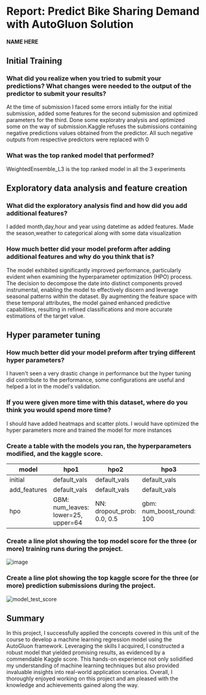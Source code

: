 # Report: Predict Bike Sharing Demand with AutoGluon Solution
#### NAME HERE

## Initial Training
### What did you realize when you tried to submit your predictions? What changes were needed to the output of the predictor to submit your results?

At the time of submission I faced some errors intially for the initial submission, added some features for the second submission and optimized parameters for the third. Done some exploratry analysis and optimized some on the way of submission.Kaggle refuses the submissions containing negative predictions values obtained from the predictor. All such negative outputs from respective predictors were replaced with 0

### What was the top ranked model that performed?
WeightedEnsemble_L3 is the top ranked model in all the 3 experiments

## Exploratory data analysis and feature creation
### What did the exploratory analysis find and how did you add additional features?
I added month,day,hour and year using datetime as added features. Made the season,weather to categorical along with some data visualization

### How much better did your model preform after adding additional features and why do you think that is?
The model exhibited significantly improved performance, particularly evident when examining the hyperparameter optimization (HPO) process. The decision to decompose the date into distinct components proved instrumental, enabling the model to effectively discern and leverage seasonal patterns within the dataset. By augmenting the feature space with these temporal attributes, the model gained enhanced predictive capabilities, resulting in refined classifications and more accurate estimations of the target value.


## Hyper parameter tuning
### How much better did your model preform after trying different hyper parameters?
I haven't seen a very drastic change in performance but the hyper tuning did contribute to the performance, some configurations are useful and helped a lot in the model's validation.

### If you were given more time with this dataset, where do you think you would spend more time?
I should have added heatmaps and scatter plots. I would have optimized the hyper parameters more and trained the model for more instances

### Create a table with the models you ran, the hyperparameters modified, and the kaggle score.
|model|hpo1|hpo2|hpo3|score|
|--|--|--|--|--|
|initial|default_vals|default_vals|default_vals|1.80091|
|add_features|default_vals|default_vals|default_vals|0.66309|
|hpo|GBM: num_leaves: lower=25, upper=64|NN: dropout_prob: 0.0, 0.5|gbm: num_boost_round: 100|0.49844|

### Create a line plot showing the top model score for the three (or more) training runs during the project.


![image](https://github.com/Viswesh934/Bike_Sharing_Demand_with_AutoGluon_sagemaker/assets/98519767/b9ba5b5c-a14f-4c50-b785-c6c66cd4ce57)


### Create a line plot showing the top kaggle score for the three (or more) prediction submissions during the project.

![model_test_score](https://github.com/Viswesh934/Bike_Sharing_Demand_with_AutoGluon_sagemaker/assets/98519767/39e31824-b951-4ffe-85ac-f574b64e7f9f)


## Summary
In this project, I successfully applied the concepts covered in this unit of the course to develop a machine learning regression model using the AutoGluon framework. Leveraging the skills I acquired, I constructed a robust model that yielded promising results, as evidenced by a commendable Kaggle score. This hands-on experience not only solidified my understanding of machine learning techniques but also provided invaluable insights into real-world application scenarios. Overall, I thoroughly enjoyed working on this project and am pleased with the knowledge and achievements gained along the way.
